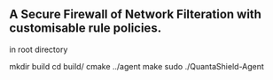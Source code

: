 ## A Secure Firewall of Network Filteration with customisable rule policies.

in root directory

mkdir build
cd build/
cmake ../agent
make
sudo ./QuantaShield-Agent